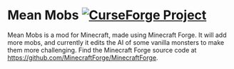# Mean Mobs <a href="https://minecraft.curseforge.com/projects/mean-mobs"><img src="http://cf.way2muchnoise.eu/mean-mobs.svg" alt="CurseForge Project"/></a>

Mean Mobs is a mod for Minecraft, made using Minecraft Forge. It will add more mobs, and currently it edits the AI of some vanilla monsters to make them more challenging. Find the Minecraft Forge source code at https://github.com/MinecraftForge/MinecraftForge.
